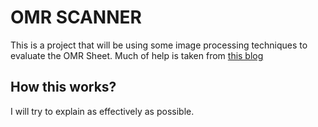 # OMR SCANNER

This is a project that will be using some image processing techniques to evaluate the OMR Sheet.
Much of help is taken from [this blog](https://www.pyimagesearch.com/2016/10/03/bubble-sheet-multiple-choice-scanner-and-test-grader-using-omr-python-and-opencv/)

## How this works?

I will try to explain as effectively as possible.
